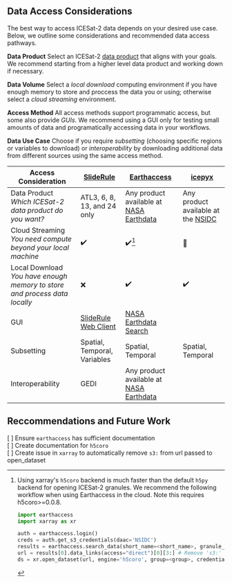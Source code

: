 ## Data Access Considerations
The best way to access ICESat-2 data depends on your desired use case. Below, we outline some considerations and recommended data access pathways. 

**Data Product** Select an ICESat-2 [data product](https://icesat-2.gsfc.nasa.gov/science/data-products) that aligns with your goals. We recommend starting from a higher level data product and working down if necessary.

**Data Volume** Select a *local download* computing environment if you have enough memory to store and proccess the data you or using; otherwise select a *cloud streaming* environment.

**Access Method** All access methods support programmatic access, but some also provide *GUIs*. We recommend using a GUI only for testing small amounts of data and programatically accessing data in your workflows.

**Data Use Case** Choose if you require *subsetting* (choosing specific regions or variables to download) or *interoperability* by downloading additional data from different sources using the same access method.

|Access Consideration   	|[SlideRule](https://slideruleearth.io/web/rtd/) 	|[Earthaccess](https://earthaccess.readthedocs.io/en/stable/)   	|[icepyx](https://icepyx.readthedocs.io/en/latest/)   	|
|---	|---	|---	|---	|
|Data Product <br> *Which ICESat-2 data product do you want?*   	|ATL3, 6, 8, 13, and 24 only   	|Any product available at [NASA Earthdata](https://www.earthdata.nasa.gov/)  	|Any product available at the [NSIDC](https://nsidc.org/data/icesat-2/data)|
|Cloud Streaming <br> *You need compute beyond your local machine*  	|:heavy_check_mark: 	|:heavy_check_mark:[^1]   	|:large_orange_diamond:   	|
|Local Download <br> *You have enough memory to store and process data locally*   	|:x:|:heavy_check_mark:   	|:heavy_check_mark:   	|
|GUI    	|[SlideRule Web Client](https://client.slideruleearth.io/)   	|[NASA Earthdata Search](https://search.earthdata.nasa.gov/) 	|   	|
|Subsetting   	|Spatial, Temporal, Variables   	|Spatial, Temporal  	|Spatial, Temporal   	|
|Interoperability   	|GEDI   	|Any product available at [NASA Earthdata](https://www.earthdata.nasa.gov/)    	|   	|
   
[^1]: Using xarray's `h5coro` backend is much faster than the default `h5py` backend for opening ICESat-2 granules. We recommend the following workflow when using Earthaccess in the cloud. Note this requires h5coro>=0.0.8.
    ```python
    import earthaccess
    import xarray as xr
    
    auth = earthaccess.login()
    creds = auth.get_s3_credentials(daac='NSIDC')
    results = earthaccess.search_data(short_name=<short_name>, granule_name=<granule_name>)
    url = results[0].data_links(access="direct")[0][3:] # Remove 's3:' from the beginning of the url
    ds = xr.open_dataset(url, engine='h5coro', group=<group>, credentials=creds)
    ```

## Reccommendations and Future Work
[ ] Ensure `earthaccess` has sufficient documentation  
[ ] Create documentation for `h5coro`  
[ ] Create issue in `xarray` to automatically remove `s3:` from url passed to open_dataset  
